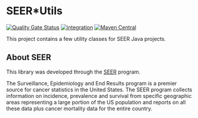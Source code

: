 # SEER*Utils

[![Quality Gate Status](https://sonarcloud.io/api/project_badges/measure?project=imsweb_seerutils&metric=alert_status)](https://sonarcloud.io/summary/new_code?id=imsweb_seerutils)
[![integration](https://github.com/imsweb/seerutils/workflows/integration/badge.svg)](https://github.com/imsweb/seerutils/actions)
[![Maven Central](https://img.shields.io/maven-central/v/com.imsweb/seerutils.svg)](https://central.sonatype.com/artifact/com.imsweb/seerutils)

This project contains a few utility classes for SEER Java projects.

## About SEER

This library was developed through the [SEER](http://seer.cancer.gov/) program.

The Surveillance, Epidemiology and End Results program is a premier source for cancer statistics in the United States.
The SEER program collects information on incidence, prevalence and survival from specific geographic areas representing
a large portion of the US population and reports on all these data plus cancer mortality data for the entire country.